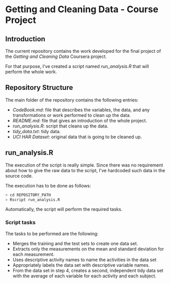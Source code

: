 # Getting and Cleaning Data - Course Project

## Introduction

The current repository contains the work developed for the final project of the *Getting and Cleaning Data* Coursera project.

For that purpose, I've created a script named _run_analysis.R_ that will perform the whole work.

## Repository Structure

The main folder of the repository contains the following entries:
* *CodeBook.md*: file that describes the variables, the data, and any transformations or work performed to clean up the data.
* *README.md*: file that gives an introduction of the whole project.
* *run_analysis.R*: script that cleans up the data.
* *tidy_data.txt*: tidy data.
* *UCI HAR Dataset*: original data that is going to be cleaned up.

## run_analysis.R

The execution of the script is really simple. Since there was no requirement about how to give the raw data to the script, I've hardcoded such data in the source code.

The execution has to be done as follows:
```sh
> cd REPOSITORY_PATH
> Rscript run_analysis.R
```

Automatically, the script will perform the required tasks.

### Script tasks

The tasks to be performed are the following:
- Merges the training and the test sets to create one data set.
- Extracts only the measurements on the mean and standard deviation for each measurement. 
- Uses descriptive activity names to name the activities in the data set
- Appropriately labels the data set with descriptive variable names. 
- From the data set in step 4, creates a second, independent tidy data set with the average of each variable for each activity and each subject.
